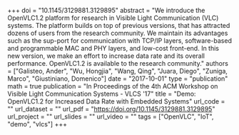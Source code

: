 +++
doi = "10.1145/3129881.3129895"
abstract = "We introduce the OpenVLC1.2 platform for research in Visible Light Communication (VLC) systems. The platform builds on top of previous versions, that has attracted dozens of users from the research community. We maintain its advantages such as the sup-port for communication with TCP/IP layers, software-based and programmable MAC and PHY layers, and low-cost front-end. In this new version, we make an effort to increase data rate and its overall performance. OpenVLC1.2 is available to the research community."
authors = ["Galisteo, Ander", "Wu, Hongjia", "Wang, Qing", "Juara, Diego", "Zuniga, Marco", "Giustiniano, Domenico"]
date = "2017-10-01"
type = "publication"
math = true
publication = "In Proceedings of the 4th ACM Workshop on Visible Light Communication Systems - VLCS '17"
title = "Demo: OpenVLC1.2 for Increased Data Rate with Embedded Systems"
url_code = ""
url_dataset = ""
url_pdf = "https://doi.org/10.1145/3129881.3129895"
url_project = ""
url_slides = ""
url_video = ""
tags = ["OpenVLC", "IoT", "demo", "vlcs"]
+++
